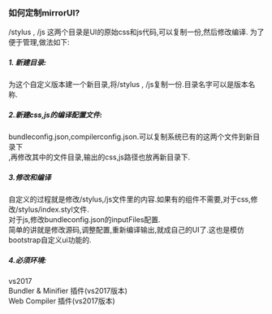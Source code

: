 ﻿### 如何定制mirrorUI?  

/stylus , /js 这两个目录是UI的原始css和js代码,可以复制一份,然后修改编译.
为了便于管理,做法如下:  

##### 1. 新建目录:  
为这个自定义版本建一个新目录,将/stylus , /js复制一份.目录名字可以是版本名称.  
##### 2.新建css,js的编译配置文件:  
bundleconfig.json,compilerconfig.json.可以复制系统已有的这两个文件到新目录下  
,再修改其中的文件目录,输出的css,js路径也放再新目录下.
##### 3.修改和编译
自定义的过程就是修改/stylus,/js文件里的内容.如果有的组件不需要,对于css,修改/stylus/index.styl文件.  
对于js,修改bundleconfig.json的inputFiles配置.  
简单的讲就是修改源码,调整配置,重新编译输出,就成自己的UI了.这也是模仿bootstrap自定义ui功能的.
##### 4.必须环境:
vs2017  
Bundler & Minifier 插件(vs2017版本)  
Web Compiler 插件(vs2017版本)  